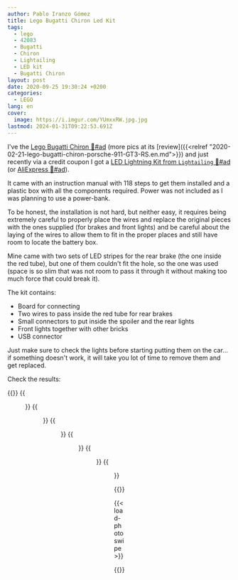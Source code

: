 ```yaml
---
author: Pablo Iranzo Gómez
title: Lego Bugatti Chiron Led Kit
tags:
  - lego
  - 42083
  - Bugatti
  - Chiron
  - Lightailing
  - LED kit
  - Bugatti Chiron
layout: post
date: 2020-09-25 19:30:24 +0200
categories:
  - LEGO
lang: en
cover:
  image: https://i.imgur.com/YUmxxRW.jpg.jpg
lastmod: 2024-01-31T09:22:53.691Z
---
```


I've the [Lego Bugatti Chiron 🛒#ad](https://www.amazon.es/dp/B0792RB3B6?tag=redken-21) (more pics at its [review]({{<relref "2020-02-21-lego-bugatti-chiron-porsche-911-GT3-RS.en.md">}}) and just recently via a credit coupon I got a [LED Lightning Kit from `Lightailing` 🛒#ad](https://www.amazon.es/dp/B07KG3LV8F?tag=redken-21) (or [AliExpress 🛒#ad](https://s.click.aliexpress.com/e/_bWTEpe2)).

It came with an instruction manual with 118 steps to get them installed and a plastic box with all the components required. Power was not included as I was planning to use a power-bank.

To be honest, the installation is not hard, but neither easy, it requires being extremely careful to properly place the wires and replace the original pieces with the ones supplied (for brakes and front lights) and be careful about the laying of the wires to allow them to fit in the proper places and still have room to locate the battery box.

Mine came with two sets of LED stripes for the rear brake (the one inside the red tube), but one of them couldn't fit the hole, so the one was used (space is so slim that was not room to pass it through it without making too much force that could break it).

The kit contains:

- Board for connecting
- Two wires to pass inside the red tube for rear brakes
- Small connectors to put inside the spoiler and the rear lights
- Front lights together with other bricks
- USB connector

Just make sure to check the lights before starting putting them on the car... if something doesn't work, it will take you lot of time to remove them and get replaced.

Check the results:

{{<gallery>}}
{{<figure src="https://i.imgur.com/xhk7KvBt.jpg" link="https://i.imgur.com/xhk7KvB.mp4" alt="" >}}
{{<figure src="https://i.imgur.com/YUmxxRWt.jpg" link="https://i.imgur.com/YUmxxRW.jpg.jpg" alt="" >}}
{{<figure src="https://i.imgur.com/wXEVpcet.jpg" link="https://i.imgur.com/wXEVpce.jpg.jpg" alt="" >}}
{{<figure src="https://i.imgur.com/OzSO6Swt.jpg" link="https://i.imgur.com/OzSO6Sw.jpg.jpg" alt="" >}}
{{<figure src="https://i.imgur.com/TbVDmett.jpg" link="https://i.imgur.com/TbVDmet.jpg.jpg" alt="" >}}
{{<figure src="https://i.imgur.com/CZbo7h9t.jpg" link="https://i.imgur.com/CZbo7h9.jpg.jpg" alt="" >}}

{{</gallery>}}

{{< load-photoswipe >}}

{{<enjoy>}}
